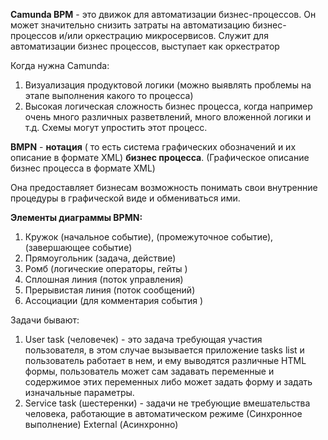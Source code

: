 **Camunda BPM** - это движок для автоматизации бизнес-процессов. Он может значительно снизить затраты на автоматизацию бизнес-процессов и/или оркестрацию микросервисов. Служит для автоматизации бизнес процессов, выступает как оркестратор

Когда нужна Camunda:
1. Визуализация продуктовой логики (можно выявлять проблемы на этапе выполнения какого то процесса)
2. Высокая логическая сложность бизнес процесса, когда например очень много различных разветвлений, много вложенной логики и т.д. Схемы могут упростить этот процесс. 

**BMPN** - **нотация** ( то есть система графических обозначений и их описание в формате XML)  **бизнес процесса**. (Графическое описание бизнес процесса в формате XML) 

Она предоставляет бизнесам возможность понимать свои внутренние процедуры в графической виде и обмениваться ими.

**Элементы диаграммы BPMN:**

1. Кружок (начальное событие), (промежуточное событие), (завершающее событие)
2. Прямоугольник (задача, действие)
3. Ромб (логические операторы, гейты )
4. Сплошная линия (поток управления)
5. Прерывистая линия (поток сообщений)
6. Ассоциации (для комментария события )

Задачи бывают:
1. User task (человечек) - это задача требующая участия пользователя, в этом случае вызывается приложение tasks list и пользователь работает в нем, и ему выводятся различные HTML формы, пользователь может сам задавать переменные и содержимое этих переменных либо может задать форму и задать изначальные параметры.
2. Service task (шестеренки) - задачи не требующие вмешательства человека, работающие в автоматическом режиме (Синхронное выполнение) External (Асинхронно)
